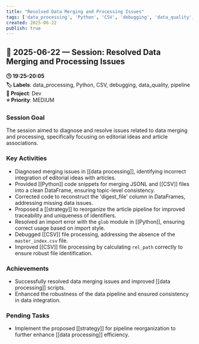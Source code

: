 ```yaml
---
title: "Resolved Data Merging and Processing Issues"
tags: ['data_processing', 'Python', 'CSV', 'debugging', 'data_quality', 'pipeline']
created: 2025-06-22
publish: true
---
```


## 📅 2025-06-22 — Session: Resolved Data Merging and Processing Issues

**🕒 19:25–20:05**  
**🏷️ Labels**: data_processing, Python, CSV, debugging, data_quality, pipeline  
**📂 Project**: Dev  
**⭐ Priority**: MEDIUM  


### Session Goal
The session aimed to diagnose and resolve issues related to data merging and processing, specifically focusing on editorial ideas and article associations.

### Key Activities
- Diagnosed merging issues in [[data processing]], identifying incorrect integration of editorial ideas with articles.
- Provided [[Python]] code snippets for merging JSONL and [[CSV]] files into a clean DataFrame, ensuring topic-level consistency.
- Corrected code to reconstruct the 'digest_file' column in DataFrames, addressing missing data issues.
- Proposed a [[strategy]] to reorganize the article pipeline for improved traceability and uniqueness of identifiers.
- Resolved an import error with the `glob` module in [[Python]], ensuring correct usage based on import style.
- Debugged [[CSV]] file processing, addressing the absence of the `master_index.csv` file.
- Improved [[CSV]] file processing by calculating `rel_path` correctly to ensure robust file identification.

### Achievements
- Successfully resolved data merging issues and improved [[data processing]] scripts.
- Enhanced the robustness of the data pipeline and ensured consistency in data integration.

### Pending Tasks
- Implement the proposed [[strategy]] for pipeline reorganization to further enhance [[data processing]] efficiency.
